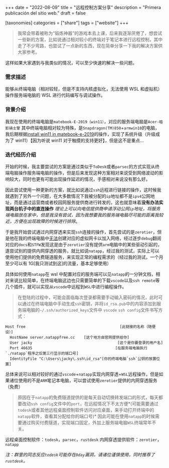 +++
date = "2022-08-09"
title = "远程控制方案分享"
description = "Primera publicación del sitio web."
draft = false

[taxonomies]
    categories = ["share"]
    tags = ["website"]
+++

> 我常会带着被称为“锻炼神器”的游戏本去上课，后来我逐渐厌倦了，想尝试一些新的方案，比如说通过相对较小的终端对于笔记本进行远程控制，其中走了不少弯路，也尝试了一点新的东西，现在简单分享一下我的解决方案供大家参考。

这样如果大家遇到与我类似的情况，可以至少快速的解决一些问题。

### 需求描述

能够从终端电脑（相对较轻，但是不支持内核虚拟化，无法使用 WSL 和虚拟机）操作服务端电脑的 WSL 进行代码编写与调试操作。

### 背景介绍

我现在使用的终端电脑是`matebook-E-2019（win11）`，对应的服务端电脑是`Acer-暗影骑士擎`
其中终端电脑相对较为特殊，是`Snapdragon(TM)850`+`armwin10`的电脑，我后期根据[install win11 in matebook-e-2019](https://github.com/yinchaow/Install_Windows_11_On_Huawei_MateBook_E_2019)的操作，实现了系统升级（升级成为了 win11）【因为听说 win11 对于触摸的支持更好】，但是这不是重点...

### 迭代经历介绍

开始的时候，我主要尝试的方案是通过类似于`ToDesk`或者`parsec`的方式实现从终端电脑操作服务端电脑的操作，但是后来发现这种方案相对来说受到网络波动的影响较大，同时也更有可能出现操作延迟的情况，手感相对来说没有那么好。

因此尝试使用一种更新的方案，就比如说通过`ssh`远程进行链接的操作，这时候我就遇到了另外一个问题，在大多数情况下我被分配的`ip`地址都不是`ipv4`公网地址，而是通过运营商或者校园网服务提供商进行转发的，这也就意味着**没有办法实现两台机子中的直连操作** *理论上可以向电信提供商申请浮动公网`ip`地址，将服务端电脑放在家中，但是我没有尝试，因为我想要我的服务端电脑尽可能的距离我较近，方便在出现故障的时候进行排除*。

于是我开始尝试通过内网穿透来实现`ssh`连接的操作，首先尝试的是`zerotier`，但是他在我的终端电脑中[无法](https://github.com/zerotier/ZeroTierOne/issues/1724)创建对应的虚拟网卡以加入网络，经过逐步`debug`翻阅对应的`docs`和`STFW`发现这是由于`zerotier`没有提供`arm`电脑中的某些驱动引起的，遂尝试别的提供内网穿透的服务，就比如说`natapp`，经过我的测试，实际上可以使用他们提供的免费隧道服务，来实现正常的编程需求的（经过我的测试，一个月至少可以有 1G[我只测试到这]的流量，基本足够使用）

具体如何使用`natapp`在 wsl 中配置对应的服务端可以见`natapp`的一分钟文档，相对来说比较简单，在终端电脑这边也只需要简单的下载`vscode`以及`ssh remote`等几个插件，就可以实现从`vscode`中远程到`WSL`中进行编程操作。

> 在登陆的过程中，可能会面临每次登录都需要手动输入密码的情况，此时可以通过在终端电脑中手动生成`ssh`密钥，并将`id_rsa.pub`中的内容添加到服务端电脑的`~/.ssh/authorized_keys`文件中
> `vscode` `ssh config`文件书写方式：

```config
Host free                                          [此链接的名称（随便设）]
  HostName server.natappfree.cc    [这个地方由官网提供给你]
  User jacky                                      [这个是你要登录的用户名]
  Port 46635                                     [在服务端电脑执行`./natapp`程序之后第三行显示的端口号]
  IdentityFile "C:\Users\jacky\.ssh\id_rsa"[你的终端电脑`ssh`公钥的放置位置]
```

总体来说可以相对较好的通过`vscode`+`natapp`实现内网穿透+`WSL`远程操作，但是如果诸位使用的不是`ARM`笔记本电脑，可以尝试使用`zerotier`提供的内网穿透服务（免费）
> 原因在于`natapp`的免费隧道提供的是每天自动切换转发端口的形式，每天都要改动`ssh config`文件中的`port`，在远程情况下不太方便*(可能需要通过`todesk`或者其他远程桌面控制软件访问对应桌面，来手动打开终端中的`natapp`软件，查看其分配给你的端口号)*
> 因此可能在使用`natapp`的时候需要通过购买付费隧道，实现端口固定，外加上服务端电脑`WSL`终端常年不关。

远程桌面控制软件：`todesk`，`parsec`，`rustdesk`
内网穿透提供软件：`zerotier`，`natapp`

*注：群里的同志反应`todesk`可能存在`0day`漏洞，请诸位谨慎使用，同时推荐了`rustdesk`。*
